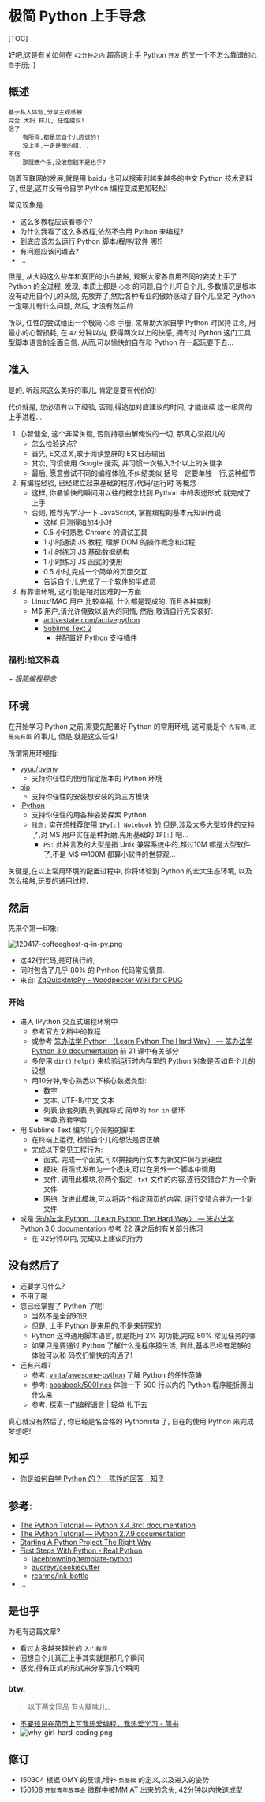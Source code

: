 # 极简 Python 上手导念
[TOC]


好吧,这是有关如何在 
`42分钟之内` 
超高速上手 Python `开发` 的又一个不怎么靠谱的`心念`手册;-)

## 概述

    基于私人体验,分享主观感触
    完全 大妈 样儿, 任性建议!
    信了
        有所得,都是您自个儿应该的!
        没上手,一定是俺的错...
    不信
        那就瞧个乐,没收您銭不是也乎?


随着互联网的发展,就是用 baidu 也可以搜索到越来越多的中文 Python 技术资料了,
但是,这并没有令自学 Python 编程变成更加轻松!

常见现象是:

- 这么多教程应该看哪个?
- 为什么我看了这么多教程,依然不会用 Python 来编程?
- 到底应该怎么运行 Python 脚本/程序/软件 哪!?
- 有问题应该问谁去?
- ...

但是, 从大妈这么些年和真正的小白接触, 观察大家各自用不同的姿势上手了 Python 的全过程,
发现, 本质上都是 `心念` 的问题,自个儿吓自个儿, 多数情况是根本没有动用自个儿的头脑,
先放弃了,然后各种专业的傲娇感动了自个儿,坚定 Python 一定哪儿有什么问题,
然后, 才没有然后的.

所以, 任性的尝试给出一个极简 `心念` 手册, 来帮助大家自学 Python 时保持 `正念`, 
用最小的心智损耗, 在 `42` 分钟以内,
获得两次以上的快感, 
拥有对 Python 这门工具型脚本语言的全面自信.
从而,可以愉快的自在和 Python 在一起玩耍下去...

## 准入

是的, 听起来这么美好的事儿, 肯定是要有代价的!

代价就是, 您必须有以下经验, 否则,得追加对应建议的时间, 才能继续
这一极简的上手进程...

1. 心智健全, 这个非常关键, 否则持意曲解俺说的一切, 那真心没招儿的
    - 怎么检验这点?
    - 首先, E文过关,敢于阅读整屏的 E文日志输出
    - 其次, 习惯使用 Google 搜索, 并习惯一次输入3个以上的关键字
    - 最后, 愿意尝试不同的编程体验,不纠结类似 括号一定要单独一行,这种细节
2. 有编程经验, 已经建立起来基础的程序/代码/运行时 等概念
    - 这样, 你嘦愉快的瞬间用以往的概念找到 Python 中的表述形式,就完成了上手
    - 否则, 推荐先学习一下 JavaScript, 掌握编程的基本元知识再说:
        - 这样,目测得追加4小时
        - 0.5 小时熟悉 Chrome 的调试工具
        - 1 小时通读 JS 教程, 理解 DOM 的操作概念和过程
        - 1 小时练习 JS 基础数据结构
        - 1 小时练习 JS 函式的使用
        - 0.5 小时,完成一个简单的页面交互
        - 告诉自个儿,完成了一个软件的半成员
3. 有靠谱环境, 这可能是相对困难的一方面
    - Linux/MAC 用户,比较幸福, 什么都是现成的, 而且各种爽利
    - M$ 用户,请允许俺致以最大的同情, 然后,敬请自行先安装好:
        - [activestate.com/activepython](http://www.activestate.com/activepython)
        - [Sublime Text 2](http://www.sublimetext.com/2)
            + 并配置好 Python 支持插件

### 福利:给文科森

~ *[极简编程导念](MinimalistProgramStart)*

## 环境
在开始学习 Python 之前,需要先配置好 Python 的常用环境,
这可能是个 `先有鳮,还是先有蛋` 的事儿,
但是,就是这么任性!

所谓常用环境指:

- [yyuu/pyenv](https://github.com/yyuu/pyenv)
    + 支持你任性的使用指定版本的 Python 环境
- [pip](https://pip.pypa.io/en/latest/installing.html)
    + 支持你任性的安装想安装的第三方模块
- [IPython](http://ipython.org/install.html)
    + 支持你任性的用各种姿势探索 Python 
    + `残念:` 实在想推荐使用 `IPy[:] Notebook` 的,但是,涉及太多大型软件的支持了,对 M$ 用户实在是种折磨,先用基础的 `IP[:]` 吧...
        * `PS:` 此种言及的大型是指 Unix 兼容系统中的,超过10M 都是大型软件了,不是 M$ 中100M 都算小软件的世界观...

关键是,在以上常用环境的配置过程中, 你将体验到 Python 的宏大生态环境,
以及怎么接触,玩耍的通用过程.

## 然后

先来个第一印象:

![120417-coffeeghost-q-in-py.png](http://zoomq.qiniudn.com/CPyUG/zoomquiet-design-collection/py101/120417-coffeeghost-q-in-py.png?imageView2/2/w/720)


- 这42行代码,是可执行的,
- 同时包含了几乎 80% 的 Python 代码常见情景.
- 来自: [ZqQuickIntoPy - Woodpecker Wiki for CPUG](http://wiki.woodpecker.org.cn/moin/ZqQuickIntoPy)

### 开始

- 进入 IPython 交互式编程环境中
    + 参考官方文档中的教程
    + 或参考 [笨办法学 Python （Learn Python The Hard Way） — 笨办法学 Python 3.0 documentation](http://www.jb51.net/shouce/Pythonbbf/latest/) 前 21 课中有关部分
    + 多使用 `dir()`,`help()` 来检验运行时内存里的 Python 对象是否如自个儿的设想
    + 用10分钟,专心熟悉以下核心数据类型:
        * 数字
        * 文本, UTF-8/中文 文本
        * 列表,嵌套列表,列表推导式 简单的 `for in` 循环
        * 字典,嵌套字典
- 用 Sublime Text 编写几个简短的脚本
    + 在终端上运行, 检验自个儿的想法是否正确
    + 完成以下常见工程行为:
        * 函式, 完成一个函式,可以拼接两行文本为新文件保存到硬盘
        * 模块, 将函式发布为一个模块,可以在另外一个脚本中调用
        * 文件, 调用此模块,将两个指定 `.txt` 文件的内容,逐行交错合并为一个新文件
        * 网络, 改进此模块,可以将两个指定网页的内容, 逐行交错合并为一个新文件
- 或是 [笨办法学 Python （Learn Python The Hard Way） — 笨办法学 Python 3.0 documentation](http://www.jb51.net/shouce/Pythonbbf/latest/) 参考 22 课之后的有关部分练习
    + 在 32分钟以内, 完成以上建议的行为




## 没有然后了

- 还要学习什么?
- 不用了哪
- 您已经掌握了 Python 了呢!
    - 当然不是全部知识
    - 但是, 上手 Python 是来用的,不是来研究的
    - Python 这种通用脚本语言, 就是能用 2% 的功能,完成 80% 常见任务的哪
    - 如果只是要通过 Python 了解什么是程序猿生活, 到此,基本已经有足够的体验可以和 码农们愉快的沟通了!
- 还有兴趣?
    + 参考: [vinta/awesome-python](https://github.com/vinta/awesome-python) 了解 Python 的任性范畴
    + 参考: [aosabook/500lines](https://github.com/aosabook/500lines) 体验一下 500 行以内的 Python 程序能折腾出什么来
    + 参考: [探索一门编程语言 | 轻单](https://qdan.me/list/VL46v0rYbAgUsSIS) 扎下去

真心就没有然后了,
你已经是名合格的 Pythonista 了,
自在的使用 Python 来完成梦想吧!

## 知乎

- [你是如何自学 Python 的？ - 陈铮的回答 - 知乎](http://www.zhihu.com/question/20702054/answer/15908321)


## 参考:

- [The Python Tutorial — Python 3.4.3rc1 documentation](https://docs.python.org/3/tutorial/index.html)
- [The Python Tutorial — Python 2.7.9 documentation](https://docs.python.org/2.7/tutorial/index.html)
- [Starting A Python Project The Right Way](http://jeffknupp.com/blog/2014/02/04/starting-a-python-project-the-right-way/)
- [First Steps With Python - Real Python](https://realpython.com/learn/python-first-steps/)
    - [jacebrowning/template-python](https://github.com/jacebrowning/template-python)
    - [audreyr/cookiecutter](https://github.com/audreyr/cookiecutter)
    - [rcarmo/ink-bottle](https://github.com/rcarmo/ink-bottle)
- ...


## 是也乎

为毛有这篇文章?

- 看过太多越来越长的 `入门教程`
- 回想自个儿真正上手其实就是那几个瞬间
- 感觉,得有正式的形式来分享那几个瞬间


### btw.

> 以下两文同品
> 有火腿味儿..

- [不要轻易在简历上写我热爱编程，我热爱学习 - 简书](http://www.jianshu.com/p/67a0cf352986)
- ![why-girl-hard-coding.png](http://pyconcn.qiniudn.com/zoomquiet/res/snap/why-girl-hard-coding.png)


## 修订

- 150304 根据 OMY 的反馈,增补 `负基础` 的定义,以及进入的姿势
- 150108 `开智青年故事会` 微群中被MM AT 出来的念头, 42分钟以内快速成型


